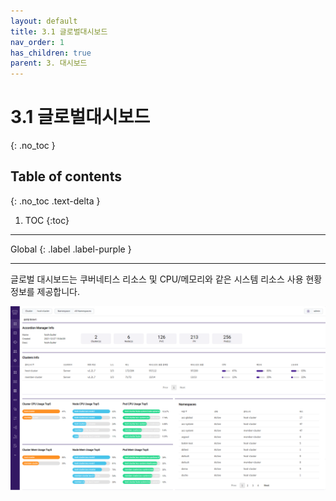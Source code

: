 ```yaml
---
layout: default
title: 3.1 글로벌대시보드
nav_order: 1
has_children: true
parent: 3. 대시보드
---
```


# 3.1 글로벌대시보드
{: .no_toc }

## Table of contents
{: .no_toc .text-delta }

1. TOC
{:toc}

---

<div class="code-example" markdown="1">
Global
{: .label .label-purple }

</div>

---

글로벌 대시보드는 쿠버네티스 리소스 및 CPU/메모리와 같은 시스템 리소스 사용 현황 정보를 제공합니다.

![global-dashboard.png](/assets/images/dashboard/global-dashboard.png)

